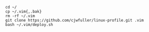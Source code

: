     cd ~/
    cp ~/.vim{,.bak}
    rm -rf ~/.vim
    git clone https://github.com/cjwfuller/linux-profile.git .vim
    bash ~/.vim/deploy.sh
